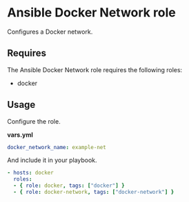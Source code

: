 # Ansible Docker Network role

Configures a Docker network.

## Requires

The Ansible Docker Network role requires the following roles:

* docker

## Usage

Configure the role.

**vars.yml**

```yml
docker_network_name: example-net
````

And include it in your playbook.

```yml
- hosts: docker
  roles:
  - { role: docker, tags: ["docker"] }
  - { role: docker-network, tags: ["docker-network"] }
```